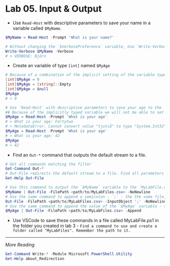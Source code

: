 # Lab 05. Input & Output

- Use `Read-Host` with descriptive parameters to save your name in a variable called `$MyName`.

```Powershell
$MyName = Read-Host -Prompt 'What is your name?'

# Without changing the `$VerbosePreference` variable, Use `Write-Verbose` and output the variable value
Write-Verbose $MyName -Verbose
# > VERBOSE: Björn
```

- Create an variable of type `[int]` named `$MyAge`

```Powershell
# Because of a combination of the implicit setting of the variable type, and the PowerShell converting between different object types, you can do this by setting the variable to either '0', '[string]::Empty', or 'null'
[int]$MyAge = 0
[int]$MyAge = [string]::Empty
[int]$MyAge = $null
$MyAge
# > 0

# Use `Read-Host` with descriptive parameters to save your age to the `$MyAge` variable
## Because of the implicitly typed variable we will not be able to set the value from Read-Host to anything other than an int.
$MyAge = Read-Host -Prompt 'What is your age'
# > What is your age: Fortytwo
# > MetadataError: Cannot convert value "tjutvå" to type "System.Int32". Error: "Input string was not in a correct format."
$MyAge = Read-Host -Prompt 'What is your age'
# > What is your age: 42
$MyAge
# > 42

```

- Find an `Out-*` command that outputs the default stream to a file.

```PowerShell
# Get all commands matching the filter
Get-Command Out-*
# Out-File redirects the default stream to a file. Find all parameters available using 'Get-Help'
Get-Help Out-File

# Use this command to output the `$MyName` variable to the `MyLabFile.csv` file created in lab  3 - **Without adding a newline**
$MyName | Out-File -FilePath <path/to/MyLabFiles.csv> -NoNewline
# Use the same command to append a semicolon - `;` - the the same file, again **Without adding a newline**
Out-File -FilePath <path/to/MyLabFiles.csv> -InputObject ';' -NoNewline -Append
# Use the same command to append the value of the `$MyAge` variable - this time also adding a newline
$MyAge | Out-File -FilePath <path/to/MyLabFiles.csv> -Append
```

- Use VSCode to save these commands in a file called MyLabFile.ps1 in the folder you created in lab 3 - `Find a command to use and create a folder called "MyLabFiles". Remember the path to it.`

---

*More Reading*

```PowerShell
Get-Command Write-* -Module Microsoft.PowerShell.Utility
Get-Help about_Redirection
```
